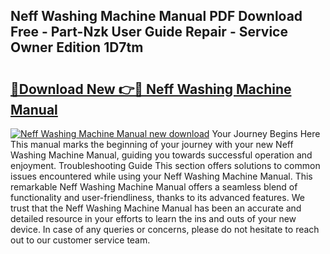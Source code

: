 ## Neff Washing Machine Manual PDF Download Free - Part-Nzk User Guide Repair - Service Owner Edition 1D7tm

# <h2><a href="http://cf2994.oget.top/?id=Neff+Washing+Machine+Manual">🔗Download New 👉🔴 Neff Washing Machine Manual</a></h2>

[![Neff Washing Machine Manual new download](https://i.imgur.com/5g1atiW.png)](http://cf2994.oget.top/?id=Neff+Washing+Machine+Manual)
Your Journey Begins Here This manual marks the beginning of your journey with your new Neff Washing Machine Manual, guiding you towards successful operation and enjoyment. Troubleshooting Guide This section offers solutions to common issues encountered while using your Neff Washing Machine Manual. This remarkable Neff Washing Machine Manual offers a seamless blend of functionality and user-friendliness, thanks to its advanced features. We trust that the Neff Washing Machine Manual has been an accurate and detailed resource in your efforts to learn the ins and outs of your new device. In case of any queries or concerns, please do not hesitate to reach out to our customer service team.
